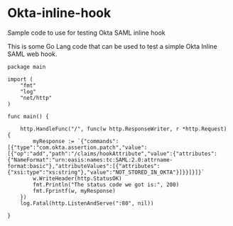 # Okta-inline-hook
Sample code to use for testing Okta SAML inline hook

This is some Go Lang code that can be used to test a simple
Okta Inline SAML web hook.

```
package main

import (
	"fmt"
	"log"
	"net/http"
)

func main() {

	http.HandleFunc("/", func(w http.ResponseWriter, r *http.Request) {
		myResponse := `{"commands":[{"type":"com.okta.assertion.patch","value":[{"op":"add","path":"/claims/hookAttribute","value":{"attributes":{"NameFormat":"urn:oasis:names:tc:SAML:2.0:attrname-format:basic"},"attributeValues":[{"attributes":{"xsi:type":"xs:string"},"value":"NOT_STORED_IN_OKTA"}]}}]}]}`
		w.WriteHeader(http.StatusOK)
		fmt.Println("The status code we got is:", 200)
		fmt.Fprintf(w, myResponse)
	})
	log.Fatal(http.ListenAndServe(":80", nil))

}
```
